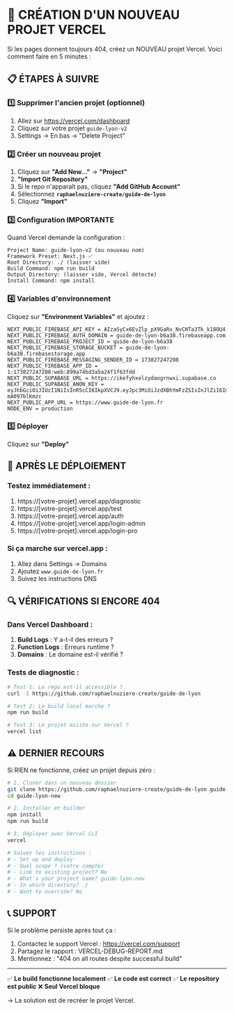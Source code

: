 # 🚨 CRÉATION D'UN NOUVEAU PROJET VERCEL

Si les pages donnent toujours 404, créez un NOUVEAU projet Vercel. 
Voici comment faire en 5 minutes :

## 📋 ÉTAPES À SUIVRE

### 1️⃣ **Supprimer l'ancien projet** (optionnel)
1. Allez sur https://vercel.com/dashboard
2. Cliquez sur votre projet `guide-lyon-v2`
3. Settings → En bas → "Delete Project"

### 2️⃣ **Créer un nouveau projet**
1. Cliquez sur **"Add New..."** → **"Project"**
2. **"Import Git Repository"**
3. Si le repo n'apparaît pas, cliquez **"Add GitHub Account"**
4. Sélectionnez **`raphaelnuziere-create/guide-de-lyon`**
5. Cliquez **"Import"**

### 3️⃣ **Configuration IMPORTANTE**
Quand Vercel demande la configuration :

```
Project Name: guide-lyon-v2 (ou nouveau nom)
Framework Preset: Next.js ✅
Root Directory: ./ (laisser vide)
Build Command: npm run build
Output Directory: (laisser vide, Vercel détecte)
Install Command: npm install
```

### 4️⃣ **Variables d'environnement**
Cliquez sur **"Environment Variables"** et ajoutez :

```
NEXT_PUBLIC_FIREBASE_API_KEY = AIzaSyCx6EvZlp_pX9GaRu_NvCHTa3Tk_k18OU4
NEXT_PUBLIC_FIREBASE_AUTH_DOMAIN = guide-de-lyon-b6a38.firebaseapp.com
NEXT_PUBLIC_FIREBASE_PROJECT_ID = guide-de-lyon-b6a38
NEXT_PUBLIC_FIREBASE_STORAGE_BUCKET = guide-de-lyon-b6a38.firebasestorage.app
NEXT_PUBLIC_FIREBASE_MESSAGING_SENDER_ID = 173827247208
NEXT_PUBLIC_FIREBASE_APP_ID = 1:173827247208:web:899a74bd3a5a24f1f63fdd
NEXT_PUBLIC_SUPABASE_URL = https://ikefyhxelzydaogrnwxi.supabase.co
NEXT_PUBLIC_SUPABASE_ANON_KEY = eyJhbGciOiJIUzI1NiIsInR5cCI6IkpXVCJ9.eyJpc3MiOiJzdXBhYmFzZSIsInJlZiI6ImlrZWZ5aHhlbHp5ZGFvZ3Jud3hpIiwicm9sZSI6ImFub24iLCJpYXQiOjE3NTU2OTY3NTQsImV4cCI6MjA3MTI3Mjc1NH0.vJHDlWKUK0xUoXB_CCxNkVNnWhb7Wpq-mA097blKmzc
NEXT_PUBLIC_APP_URL = https://www.guide-de-lyon.fr
NODE_ENV = production
```

### 5️⃣ **Déployer**
Cliquez sur **"Deploy"**

## 🎯 APRÈS LE DÉPLOIEMENT

### Testez immédiatement :
1. https://[votre-projet].vercel.app/diagnostic
2. https://[votre-projet].vercel.app/test
3. https://[votre-projet].vercel.app/auth
4. https://[votre-projet].vercel.app/login-admin
5. https://[votre-projet].vercel.app/login-pro

### Si ça marche sur vercel.app :
1. Allez dans Settings → Domains
2. Ajoutez `www.guide-de-lyon.fr`
3. Suivez les instructions DNS

## 🔍 VÉRIFICATIONS SI ENCORE 404

### Dans Vercel Dashboard :
1. **Build Logs** : Y a-t-il des erreurs ?
2. **Function Logs** : Erreurs runtime ?
3. **Domains** : Le domaine est-il vérifié ?

### Tests de diagnostic :
```bash
# Test 1: Le repo est-il accessible ?
curl -I https://github.com/raphaelnuziere-create/guide-de-lyon

# Test 2: Le build local marche ?
npm run build

# Test 3: Le projet existe sur Vercel ?
vercel list
```

## ⚠️ DERNIER RECOURS

Si RIEN ne fonctionne, créez un projet depuis zéro :

```bash
# 1. Cloner dans un nouveau dossier
git clone https://github.com/raphaelnuziere-create/guide-de-lyon guide-lyon-new
cd guide-lyon-new

# 2. Installer et builder
npm install
npm run build

# 3. Déployer avec Vercel CLI
vercel

# Suivez les instructions :
# - Set up and deploy
# - Quel scope ? (votre compte)
# - Link to existing project? No
# - What's your project name? guide-lyon-new
# - In which directory? ./
# - Want to override? No
```

## 📞 SUPPORT

Si le problème persiste après tout ça :
1. Contactez le support Vercel : https://vercel.com/support
2. Partagez le rapport : VERCEL-DEBUG-REPORT.md
3. Mentionnez : "404 on all routes despite successful build"

---

✅ **Le build fonctionne localement**
✅ **Le code est correct**
✅ **Le repository est public**
❌ **Seul Vercel bloque**

→ La solution est de recréer le projet Vercel.